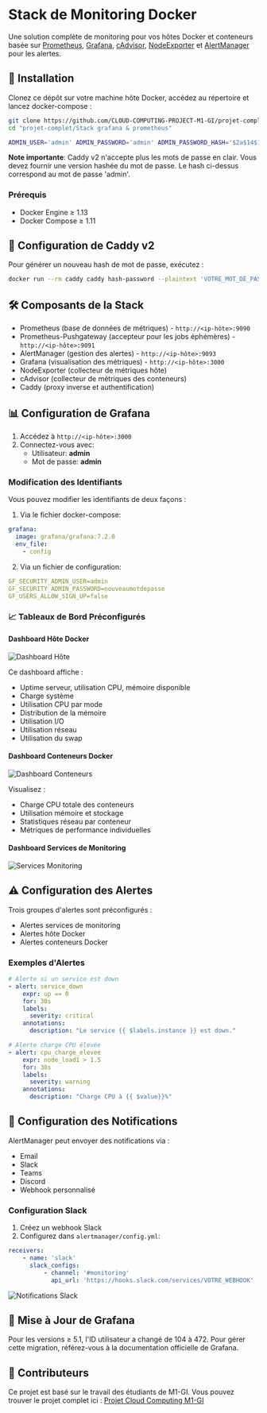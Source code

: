 # Stack de Monitoring Docker

Une solution complète de monitoring pour vos hôtes Docker et conteneurs basée sur [Prometheus](https://prometheus.io/), [Grafana](http://grafana.org/), [cAdvisor](https://github.com/google/cadvisor), [NodeExporter](https://github.com/prometheus/node_exporter) et [AlertManager](https://github.com/prometheus/alertmanager) pour les alertes.

## 🚀 Installation

Clonez ce dépôt sur votre machine hôte Docker, accédez au répertoire et lancez docker-compose :

```bash
git clone https://github.com/CLOUD-COMPUTING-PROJECT-M1-GI/projet-complet.git
cd "projet-complet/Stack grafana & prometheus"

ADMIN_USER='admin' ADMIN_PASSWORD='admin' ADMIN_PASSWORD_HASH='$2a$14$1l.IozJx7xQRVmlkEQ32OeEEfP5mRxTpbDTCTcXRqn19gXD8YK1pO' docker-compose up -d
```

**Note importante**: Caddy v2 n'accepte plus les mots de passe en clair. Vous devez fournir une version hashée du mot de passe. Le hash ci-dessus correspond au mot de passe 'admin'.

### Prérequis
* Docker Engine ≥ 1.13
* Docker Compose ≥ 1.11

## 🔧 Configuration de Caddy v2

Pour générer un nouveau hash de mot de passe, exécutez :
```bash
docker run --rm caddy caddy hash-password --plaintext 'VOTRE_MOT_DE_PASSE'
```

## 🛠 Composants de la Stack

* Prometheus (base de données de métriques) - `http://<ip-hôte>:9090`
* Prometheus-Pushgateway (accepteur pour les jobs éphémères) - `http://<ip-hôte>:9091`
* AlertManager (gestion des alertes) - `http://<ip-hôte>:9093`
* Grafana (visualisation des métriques) - `http://<ip-hôte>:3000`
* NodeExporter (collecteur de métriques hôte)
* cAdvisor (collecteur de métriques des conteneurs)
* Caddy (proxy inverse et authentification)

## 📊 Configuration de Grafana

1. Accédez à `http://<ip-hôte>:3000`
2. Connectez-vous avec:
   * Utilisateur: **admin**
   * Mot de passe: **admin**

### Modification des Identifiants

Vous pouvez modifier les identifiants de deux façons :

1. Via le fichier docker-compose:
```yaml
grafana:
  image: grafana/grafana:7.2.0
  env_file:
    - config
```

2. Via un fichier de configuration:
```yaml
GF_SECURITY_ADMIN_USER=admin
GF_SECURITY_ADMIN_PASSWORD=nouveaumotdepasse
GF_USERS_ALLOW_SIGN_UP=false
```

### 📈 Tableaux de Bord Préconfigurés

#### Dashboard Hôte Docker
![Dashboard Hôte](https://raw.githubusercontent.com/stefanprodan/dockprom/master/screens/Grafana_Docker_Host.png)

Ce dashboard affiche :
* Uptime serveur, utilisation CPU, mémoire disponible
* Charge système
* Utilisation CPU par mode
* Distribution de la mémoire
* Utilisation I/O
* Utilisation réseau
* Utilisation du swap

#### Dashboard Conteneurs Docker
![Dashboard Conteneurs](https://raw.githubusercontent.com/stefanprodan/dockprom/master/screens/Grafana_Docker_Containers.png)

Visualisez :
* Charge CPU totale des conteneurs
* Utilisation mémoire et stockage
* Statistiques réseau par conteneur
* Métriques de performance individuelles

#### Dashboard Services de Monitoring
![Services Monitoring](https://raw.githubusercontent.com/stefanprodan/dockprom/master/screens/Grafana_Prometheus.png)

## ⚠️ Configuration des Alertes

Trois groupes d'alertes sont préconfigurés :
* Alertes services de monitoring
* Alertes hôte Docker
* Alertes conteneurs Docker

### Exemples d'Alertes

```yaml
# Alerte si un service est down
- alert: service_down
    expr: up == 0
    for: 30s
    labels:
      severity: critical
    annotations:
      description: "Le service {{ $labels.instance }} est down."

# Alerte charge CPU élevée
- alert: cpu_charge_elevee
    expr: node_load1 > 1.5
    for: 30s
    labels:
      severity: warning
    annotations:
      description: "Charge CPU à {{ $value}}%"
```

## 📱 Configuration des Notifications

AlertManager peut envoyer des notifications via :
* Email
* Slack
* Teams
* Discord
* Webhook personnalisé

### Configuration Slack
1. Créez un webhook Slack
2. Configurez dans `alertmanager/config.yml`:

```yaml
receivers:
    - name: 'slack'
      slack_configs:
          - channel: '#monitoring'
            api_url: 'https://hooks.slack.com/services/VOTRE_WEBHOOK'
```

![Notifications Slack](https://raw.githubusercontent.com/stefanprodan/dockprom/master/screens/Slack_Notifications.png)

## 🔄 Mise à Jour de Grafana

Pour les versions ≥ 5.1, l'ID utilisateur a changé de 104 à 472. Pour gérer cette migration, référez-vous à la documentation officielle de Grafana.

## 👥 Contributeurs
Ce projet est basé sur le travail des étudiants de M1-GI. Vous pouvez trouver le projet complet ici : [Projet Cloud Computing M1-GI](https://github.com/CLOUD-COMPUTING-PROJECT-M1-GI/projet-complet/tree/main/Stack%20grafana%20%26%20prometheus)